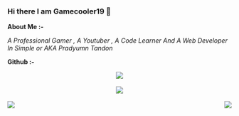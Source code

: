 ### Hi there I am Gamecooler19 👋

**About Me :-**

*A Professional Gamer , A Youtuber , A Code Learner And A Web Developer In Simple or AKA Pradyumn Tandon*

**Github :-**

<div align = "center"> <img src = "https://discord.c99.nl/widget/theme-2/758697679667855433.png"> </div>
<br>
<div align="center"><img src="https://github-profile-trophy.vercel.app/?username=Gamecooler19&theme=dracula"></div>
<br><img align="left" src="https://github-readme-stats.vercel.app/api?username=Gamecooler19&theme=tokyonight"><img align="right" src="https://github-readme-stats.vercel.app/api/top-langs/?username=Gamecooler19&theme=tokyonight&hide=batchfile">
<br>
